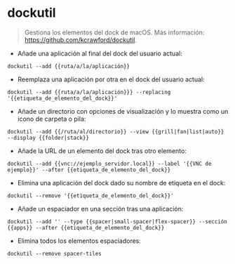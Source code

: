 # dockutil

> Gestiona los elementos del dock de macOS.
> Más información: <https://github.com/kcrawford/dockutil>.

- Añade una aplicación al final del dock del usuario actual:

`dockutil --add {{ruta/a/la/aplicación}}`

- Reemplaza una aplicación por otra en el dock del usuario actual:

`dockutil --add {{ruta/a/la/aplicación}}} --replacing '{{etiqueta_de_elemento_del_dock}}'`

- Añade un directorio con opciones de visualización y lo muestra como un icono de carpeta o pila:

`dockutil --add {{/ruta/al/directorio}} --view {{grill|fan|list|auto}} --display {{folder|stack}}`

- Añade la URL de un elemento del dock tras otro elemento:

`dockutil --add {{vnc://ejemplo_servidor.local}} --label '{{VNC de ejemplo}}' --after {{etiqueta_de_elemento_del_dock}}`

- Elimina una aplicación del dock dado su nombre de etiqueta en el dock:

`dockutil --remove '{{etiqueta_de_elemento_del_dock}}'`

- Añade un espaciador en una sección tras una aplicación:

`dockutil --add '' --type {{spacer|small-spacer|flex-spacer}} --sección {{apps}} --after {{etiqueta_de_elemento_del_dock}}`

- Elimina todos los elementos espaciadores:

`dockutil --remove spacer-tiles`
